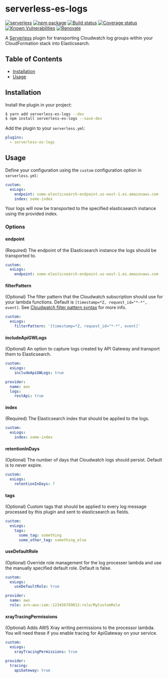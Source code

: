 # serverless-es-logs

[![serverless][sls-image]][sls-url]
[![npm package][npm-image]][npm-url]
[![Build status][gh-action-image]][gh-action-url]
[![Coverage status][coveralls-image]][coveralls-url]
[![Known Vulnerabilities][snyk-image]][snyk-url]
[![Renovate][renovate-image]][renovate-url]

A [Serverless][sls-url] plugin for transporting Cloudwatch log groups within your CloudFormation stack into Elasticsearch.

## Table of Contents

- [Installation](#installation)
- [Usage](#usage)

## Installation

Install the plugin in your project:
```bash
$ yarn add serverless-es-logs --dev
$ npm install serverless-es-logs --save-dev
```

Add the plugin to your `serverless.yml`:
```yaml
plugins:
  - serverless-es-logs
```

## Usage

Define your configuration using the `custom` configuration option in `serverless.yml`:
```yaml
custom:
  esLogs:
    endpoint: some-elasticsearch-endpoint.us-east-1.es.amazonaws.com
    index: some-index
```

Your logs will now be transported to the specified elasticsearch instance using the provided index.

### Options

#### endpoint

(Required) The endpoint of the Elasticsearch instance the logs should be transported to.

```yaml
custom:
  esLogs:
    endpoint: some-elasticsearch-endpoint.us-east-1.es.amazonaws.com
```

#### filterPattern

(Optional) The filter pattern that the Cloudwatch subscription should use for your lambda
functions. Default is `[timestamp=*Z, request_id="*-*", event]`. See
[Cloudwatch filter pattern syntax](https://docs.aws.amazon.com/AmazonCloudWatch/latest/logs/FilterAndPatternSyntax.html)
for more info.

```yaml
custom:
  esLogs:
    filterPattern: '[timestamp=*Z, request_id="*-*", event]'
```

#### includeApiGWLogs

(Optional) An option to capture logs created by API Gateway and transport them to Elasticsearch.

```yaml
custom:
  esLogs:
    includeApiGWLogs: true

provider:
  name: aws
  logs:
    restApi: true
```

#### index

(Required) The Elasticsearch index that should be applied to the logs.

```yaml
custom:
  esLogs:
    index: some-index
```

#### retentionInDays

(Optional) The number of days that Cloudwatch logs should persist. Default is to never expire.

```yaml
custom:
  esLogs:
    retentionInDays: 7
```

#### tags

(Optional) Custom tags that should be applied to every log message processed by this plugin and sent to elasticsearch as fields.

```yaml
custom:
  esLogs:
    tags:
      some_tag: something
      some_other_tag: something_else
```

#### useDefaultRole

(Optional) Override role management for the log processer lambda and use the manually specified default role. Default is false.

```yaml
custom:
  esLogs:
    useDefaultRole: true

provider:
  name: aws
  role: arn:aws:iam::123456789012:role/MyCustomRole
```

#### xrayTracingPermissions

(Optional) Adds AWS Xray writing permissions to the processor lambda. You will need these if you enable tracing for ApiGateway on your service. 

```yaml
custom:
  esLogs:
    xrayTracingPermissions: true

provider:
  tracing:
    apiGateway: true
```

[sls-image]:http://public.serverless.com/badges/v3.svg
[sls-url]:http://www.serverless.com
[npm-image]:https://img.shields.io/npm/v/serverless-es-logs.svg
[npm-url]:https://www.npmjs.com/package/serverless-es-logs
[gh-action-image]:https://github.com/daniel-cottone/serverless-es-logs/workflows/Status%20check/badge.svg
[gh-action-url]:https://github.com/daniel-cottone/serverless-es-logs/actions?query=workflow%3A%22Status+check%22
[coveralls-image]:https://coveralls.io/repos/github/daniel-cottone/serverless-es-logs/badge.svg?branch=master
[coveralls-url]:https://coveralls.io/github/daniel-cottone/serverless-es-logs?branch=master
[snyk-image]:https://snyk.io/test/github/daniel-cottone/serverless-es-logs/badge.svg
[snyk-url]:https://snyk.io/test/github/daniel-cottone/serverless-es-logs
[renovate-image]:https://img.shields.io/badge/renovate-enabled-brightgreen.svg
[renovate-url]:https://renovatebot.com/

